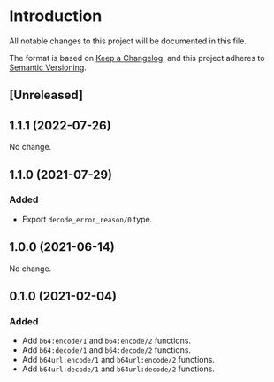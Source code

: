 # Introduction

All notable changes to this project will be documented in this file.

The format is based on [Keep a
Changelog](https://keepachangelog.com/en/1.0.0/), and this project
adheres to [Semantic Versioning](https://semver.org/spec/v2.0.0.html).

## [Unreleased]

## 1.1.1 (2022-07-26)

No change.

## 1.1.0 (2021-07-29)

### Added

- Export `decode_error_reason/0` type.

## 1.0.0 (2021-06-14)

No change.

## 0.1.0 (2021-02-04)

### Added

- Add `b64:encode/1` and `b64:encode/2` functions.
- Add `b64:decode/1` and `b64:decode/2` functions.
- Add `b64url:encode/1` and `b64url:encode/2` functions.
- Add `b64url:decode/1` and `b64url:decode/2` functions.

